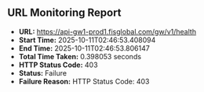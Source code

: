 ## URL Monitoring Report

- **URL:** https://api-gw1-prod1.fisglobal.com/gw/v1/health
- **Start Time:** 2025-10-11T02:46:53.408094
- **End Time:** 2025-10-11T02:46:53.806147
- **Total Time Taken:** 0.398053 seconds
- **HTTP Status Code:** 403
- **Status:** Failure
- **Failure Reason:** HTTP Status Code: 403
